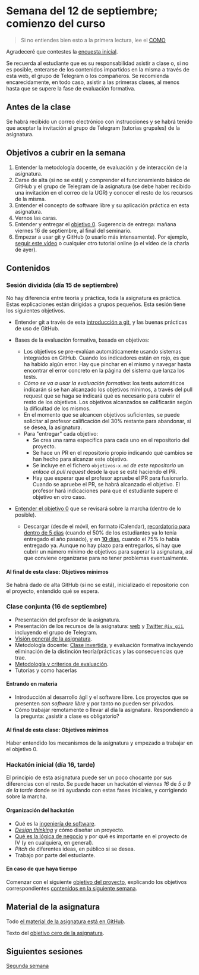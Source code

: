 # Semana del 12 de septiembre; comienzo del curso

> Si no entiendes bien esto a la primera lectura, lee el [COMO](COMO.md)

Agradeceré que contestes la
[encuesta inicial](https://docs.google.com/forms/d/e/1FAIpQLSeO7AvY19pQt6kMXzKSrrc4ELat4b6qR9hA5NqK7GlKPBgwSA/viewform).

Se recuerda al estudiante que es su responsabilidad asistir a clase o, si no es
posible, enterarse de los contenidos impartidos en la misma a través de esta
web, el grupo de Telegram o los compañeros. Se recomienda encarecidamente, en
todo caso, asistir a las primeras clases, al menos hasta que se supere la fase
de evaluación formativa.

## Antes de la clase

Se habrá recibido un correo electrónico con instrucciones y se habrá tenido que
aceptar la invitación al grupo de Telegram (tutorías grupales) de la asignatura.

## Objetivos a cubrir en la semana

1. Entender la metodología docente, de evaluación y de interacción de la asignatura.
2. Darse de alta (si no se está) y comprender el funcionamiento básico de GitHub
   y el grupo de Telegram de la asignatura (se debe haber recibido una
   invitación en el correo de la UGR) y conocer el resto de los recursos de la
   misma.
2. Entender el concepto de software libre y su aplicación práctica en esta asignatura.
3. Vernos las caras.
4. Entender y entregar el
   [objetivo
   0](http://jj.github.io/IV/documentos/proyecto/0.Repositorio). Sugerencia de
   entrega: mañana viernes 16 de septiembre, al final del seminario.
6. Empezar a usar git y GitHub (o usarlo más intensamente). Por
   ejemplo,
   [seguir este vídeo](https://www.youtube.com/watch?v=gmXyJI01qa8) o
   cualquier otro tutorial online (o el vídeo de la charla de ayer).

## Contenidos

### Sesión dividida (día 15 de septiembre)

No hay diferencia entre teoría y práctica, toda la asignatura es práctica. Estas
explicaciones están dirigidas a grupos pequeños. Esta sesión tiene los
siguientes objetivos.

* Entender git a través de esta [introducción a
git](http://jj.github.io/IV/preso/git.html#/), y las buenas prácticas de uso de
GitHub.

* Bases de la evaluación formativa, basada en objetivos:
  * Los objetivos se pre-evalúan automáticamente usando
  sistemas integrados en GitHub. Cuando los indicadores están en rojo,
  es que ha habido algún error. Hay que pinchar en el mismo y navegar
  hasta encontrar el error concreto en la página del sistema que lanza
  los tests.
  * *Cómo se va a usar la evaluación formativa*: los tests automáticos
  indicarán si se han alcanzado los objetivos mínimos, a través del
  pull request que se haga se indicará qué es necesario para cubrir el
  resto de los objetivos. Los objetivos alcanzados se calificarán
  según la dificultad de los mismos.
  * En el momento que se alcancen objetivos suficientes, se puede solicitar al
    profesor calificación del 30% restante para abandonar, si se desea, la asignatura.
  * Para "entregar" cada objetivo:
    * Se crea una rama específica para cada uno en el repositorio del proyecto.
    * Se hace un PR en el repositorio propio indicando qué cambios se han hecho
    para alcanzar este objetivo.
    * Se incluye en el fichero `objetivos-x.md` *de este repositorio* un *enlace
    al pull request* desde la que se esté haciendo el PR.
    * Hay que esperar que el profesor apruebe el PR para fusionarlo. Cuando se
    apruebe el PR, se habrá alcanzado el objetivo. El profesor hará indicaciones
    para que el estudiante supere el objetivo en otro caso.

* [Entender el objetivo 0](http://jj.github.io/IV/documentos/proyecto/0.Repositorio) que se revisará
sobre la marcha (dentro de lo posible).
    * Descargar (desde el móvil, en formato iCalendar), [recordatorio para
    dentro de 5 días](https://jj.github.io/IV/calendarios/0-la-mitad.ics)
    (cuando el 50% de los estudiantes ya lo tenía entregado el año pasado),
y en [**10**
días](https://jj.github.io/IV/calendarios/0-tres-cuartos.ics), cuando el 75% lo
    había entregado ya. Aunque no hay plazo para entregarlos, sí hay que cubrir
    un número mínimo de objetivos para superar la asignatura, así que conviene
    organizarse para no tener problemas eventualmente.

#### Al final de esta clase: Objetivos mínimos

Se habrá dado de alta GitHub (si no se está), inicializado el repositorio con el
proyecto, entendido qué se espera.

### Clase conjunta (16 de septiembre)

* Presentación del profesor de la asignatura.
* Presentación de los recursos de la
  asignatura: [web](http://jj.github.io/IV)
  y [Twitter `@iv_gii`](http://twitter.com/iv_gii), incluyendo el
  grupo de Telegram.
* [Visión general de la asignatura](https://grados.ugr.es/informatica/pages/infoacademica/guias_docentes/curso_actual/cuarto/tecnologiasdelainformacion/infraestructuravirtual).
* Metodología docente:
  [Clase invertida](http://www.tecnologiasparalaeducacion.es/la-clase-inversa-flip-classroom-tecnologias/), y evaluación formativa
  incluyendo eliminación de la distinción teoría/prácticas y las
  consecuencias que trae.
* [Metodología y criterios de evaluación](../Metodología_y_criterios_de_evaluación.md).
* Tutorías y como hacerlas


#### Entrando en materia

* Introducción al desarrollo ágil y el software libre. Los proyectos que se
  presenten *son software libre* y por tanto no pueden ser privados.
* Cómo trabajar remotamente o llevar al día la asignatura. Respondiendo a la
  pregunta: ¿asistir a clase es obligatorio?

#### Al final de esta clase: Objetivos mínimos

Haber entendido los mecanismos de la asignatura y empezado a trabajar en el
objetivo 0.

### Hackatón inicial (día 16, tarde)

El principio de esta asignatura puede ser un poco chocante por sus diferencias
con el resto. Se puede hacer un hackatón el *viernes 16* de *5 a 9 de la tarde*
donde se irá ayudando con estas fases iniciales, y corrigiendo sobre la marcha.

#### Organización del hackatón

* Qué es la [ingeniería de
  software](https://jj.github.io/IV/preso/ingenieria-software.html).
* [*Design thinking*](https://jj.github.io/IV/preso/design-thinking.html) y cómo
  diseñar un proyecto.
* [Qué es la lógica de
  negocio](https://jj.github.io/IV/preso/logica-negocio.html) y por qué es
  importante en el proyecto de IV (y en cualquiera, en general).
* *Pitch* de diferentes ideas, en público si se desea.
* Trabajo por parte del estudiante.

#### En caso de que haya tiempo

Comenzar con el siguiente [objetivo del
proyecto](http://jj.github.io/IV/documentos/proyecto/1.Infraestructura),
explicando los objetivos correspondientes [contenidos en la siguiente
semana](semana-02.md).

## Material de la asignatura

Todo [el material de la asignatura está en GitHub](http://jj.github.io/IV).

Texto del [objetivo cero de la
asignatura](http://jj.github.io/IV/documentos/proyecto/0.Repositorio).

## Siguientes sesiones

[Segunda semana](semana-02.md)
